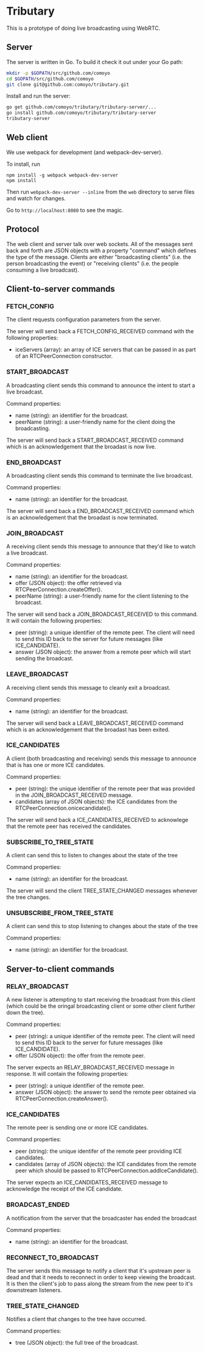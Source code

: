 Tributary
=========

This is a prototype of doing live broadcasting using WebRTC.

Server
------

The server is written in Go. To build it check it out under your Go path:
```bash
mkdir -p $GOPATH/src/github.com/comoyo
cd $GOPATH/src/github.com/comoyo
git clone git@github.com:comoyo/tributary.git
```

Install and run the server:
```bash
go get github.com/comoyo/tributary/tributary-server/...
go install github.com/comoyo/tributary/tributary-server
tributary-server
```

Web client
----------
We use webpack for development (and webpack-dev-server).

To install, run

    npm install -g webpack webpack-dev-server
    npm install

Then run `webpack-dev-server --inline` from the `web` directory to serve
files and watch for changes.

Go to `http://localhost:8080` to see the magic.

Protocol
--------
The web client and server talk over web sockets. All of the messages sent back and forth are JSON objects with a property "command" which defines the type of the message. Clients are either "broadcasting clients" (i.e. the person broadcasting the event) or "receiving clients" (i.e. the people consuming a live broadcast).

## Client-to-server commands

### FETCH_CONFIG

The client requests configuration parameters from the server.

The server will send back a FETCH_CONFIG_RECEIVED command with the following properties:
  * iceServers (array): an array of ICE servers that can be passed in as part of an RTCPeerConnection constructor.

### START_BROADCAST

A broadcasting client sends this command to announce the intent to start a live broadcast.

Command properties:
  * name (string): an identifier for the broadcast.
  * peerName (string): a user-friendly name for the client doing the broadcasting.

The server will send back a START_BROADCAST_RECEIVED command which is an acknowledgement that the broadast is now live.

### END_BROADCAST

A broadcasting client sends this command to terminate the live broadcast.

Command properties:
  * name (string): an identifier for the broadcast.

The server will send back a END_BROADCAST_RECEIVED command which is an acknowledgement that the broadast is now terminated.

### JOIN_BROADCAST

A receiving client sends this message to announce that they'd like to watch a live broadcast.

Command properties:
  * name (string): an identifier for the broadcast.
  * offer (JSON object): the offer retrieved via RTCPeerConnection.createOffer().
  * peerName (string): a user-friendly name for the client listening to the broadcast.

The server will send back a JOIN_BROADCAST_RECEIVED to this command. It will contain the following properties:
  * peer (string): a unique identifier of the remote peer. The client will need to send this ID back to the server for future messages (like ICE_CANDIDATE).
  * answer (JSON object): the answer from a remote peer which will start sending the broadcast.

### LEAVE_BROADCAST

A receiving client sends this message to cleanly exit a broadcast.

Command properties:
  * name (string): an identifier for the broadcast.

The server will send back a LEAVE_BROADCAST_RECEIVED command which is an acknowledgement that the broadast has been exited.

### ICE_CANDIDATES

A client (both broadcasting and receiving) sends this message to announce that is has one or more ICE candidates.

Command properties:
  * peer (string): the unique identifier of the remote peer that was provided in the JOIN_BROADCAST_RECEIVED message.
  * candidates (array of JSON objects): the ICE candidates from the RTCPeerConnection.onicecandidate().

The server will send back a ICE_CANDIDATES_RECEIVED to acknowlege that the remote peer has received the candidates.

### SUBSCRIBE_TO_TREE_STATE

A client can send this to listen to changes about the state of the tree

Command properties:
  * name (string): an identifier for the broadcast.

The server will send the client TREE_STATE_CHANGED messages whenever the tree changes.

### UNSUBSCRIBE_FROM_TREE_STATE

A client can send this to stop listening to changes about the state of the tree

Command properties:
  * name (string): an identifier for the broadcast.

## Server-to-client commands

### RELAY_BROADCAST

A new listener is attempting to start receiving the broadcast from this client (which could be the oringal broadcasting client or some other client further down the tree).

Command properties:
  * peer (string): a unique identifier of the remote peer. The client will need to send this ID back to the server for future messages (like ICE_CANDIDATE).
  * offer (JSON object): the offer from the remote peer.

The server expects an RELAY_BROADCAST_RECEIVED message in response. It will contain the following properties:
  * peer (string): a unique identifier of the remote peer.
  * answer (JSON object): the answer to send the remote peer obtained via RTCPeerConnection.createAnswer().

### ICE_CANDIDATES

The remote peer is sending one or more ICE candidates.

Command properties:
  * peer (string): the unique identifer of the remote peer providing ICE candidates.
  * candidates (array of JSON objects): the ICE candidates from the remote peer which should be passed to RTCPeerConnection.addIceCandidate().

The server expects an ICE_CANDIDATES_RECEIVED message to acknowledge the receipt of the ICE candidate.

### BROADCAST_ENDED

A notification from the server that the broadcaster has ended the broadcast

Command properties:
  * name (string): an identifier for the broadcast.

### RECONNECT_TO_BROADCAST

The server sends this message to notify a client that it's upstream peer is dead and that it needs to reconnect in order to keep viewing the broadcast. It is then the client's job to pass along the stream from the new peer to it's downstream listeners.

### TREE_STATE_CHANGED

Notifies a client that changes to the tree have occurred.

Command properties:
  * tree (JSON object): the full tree of the broadcast.


